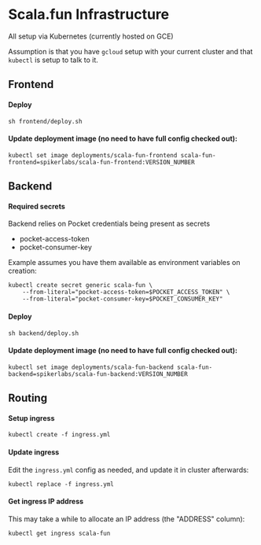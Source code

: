 # Scala.fun Infrastructure

All setup via Kubernetes (currently hosted on GCE)

Assumption is that you have `gcloud` setup with your current cluster and that `kubectl` is setup to talk to it.

## Frontend

#### Deploy

```
sh frontend/deploy.sh
```

#### Update deployment image (no need to have full config checked out):

```
kubectl set image deployments/scala-fun-frontend scala-fun-frontend=spikerlabs/scala-fun-frontend:VERSION_NUMBER
```

## Backend

#### Required secrets

Backend relies on Pocket credentials being present as secrets
- pocket-access-token
- pocket-consumer-key

Example assumes you have them available as environment variables on creation:

```
kubectl create secret generic scala-fun \
    --from-literal="pocket-access-token=$POCKET_ACCESS_TOKEN" \
    --from-literal="pocket-consumer-key=$POCKET_CONSUMER_KEY"
```

#### Deploy

```
sh backend/deploy.sh
```

#### Update deployment image (no need to have full config checked out):

```
kubectl set image deployments/scala-fun-backend scala-fun-backend=spikerlabs/scala-fun-backend:VERSION_NUMBER
```

## Routing

#### Setup ingress

```
kubectl create -f ingress.yml
```

#### Update ingress

Edit the `ingress.yml` config as needed, and update it in cluster afterwards:
```
kubectl replace -f ingress.yml
```

#### Get ingress IP address

This may take a while to allocate an IP address (the "ADDRESS" column):
```
kubectl get ingress scala-fun
```